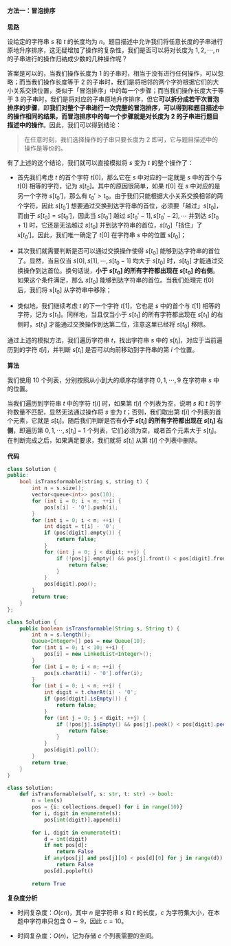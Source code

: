 #### 方法一：冒泡排序

**思路**

设给定的字符串 $s$ 和 $t$ 的长度均为 $n$。题目描述中允许我们将任意长度的子串进行原地升序排序，这无疑增加了操作的复杂性，我们是否可以将对长度为 $1, 2, \cdots, n$ 的子串进行的操作归纳成少数的几种操作呢？

答案是可以的，当我们操作长度为 $1$ 的子串时，相当于没有进行任何操作，可以忽略；而当我们操作长度等于 $2$ 的子串时，我们是将相邻的两个字符根据它们的大小关系交换位置，类似于「冒泡排序」中的每一个步骤；而当我们操作长度大于等于 $3$ 的子串时，我们是将对应的子串原地升序排序，但它**可以拆分成若干次冒泡排序的步骤**，即**我们对整个子串进行一次完整的冒泡排序，可以得到和题目描述中的操作相同的结果，而冒泡排序中的每一个步骤就是对长度为 $2$ 的子串进行题目描述中的操作**。因此，我们可以得到结论：

> 在任意时刻，我们选择操作的子串只要长度为 $2$ 即可，它与题目描述中的操作是等价的。

有了上述的这个结论，我们就可以直接模拟将 $s$ 变为 $t$ 的整个操作了：

- 首先我们考虑 $t$ 的首个字符 $t[0]$，那么它在 $s$ 中对应的一定就是 $s$ 中的首个与 $t[0]$ 相等的字符，记为 $s[t_0]$。其中的原因很简单，如果 $t[0]$ 在 $s$ 中对应的是另一个字符 $s[t_0']$，那么有 $t_0' > t_0$。由于我们只能根据大小关系交换相邻的两个字符，因此 $s[t_0']$ 想要通过交换到达字符串的首位，必须要「越过」$s[t_0]$，而由于 $s[t_0] = s[t_0']$，因此当 $s[t_0']$ 越过 $s[t_0'-1], s[t_0'-2], \cdots$ 并到达 $s[t_0+1]$ 时，它还是无法越过 $s[t_0]$ 并到达字符串的首位，$s[t_0]$「挡住」了 $s[t_0']$。因此，我们唯一确定了 $t[0]$ 在字符串 $s$ 中的位置 $s[t_0]$；

- 其次我们就需要判断是否可以通过交换操作使得 $s[t_0]$ 能够到达字符串的首位了。显然，当且仅当 $s[0], s[1], \cdots, s[t_0-1]$ 均大于 $s[t_0]$ 时，$s[t_0]$ 才能通过交换操作到达首位。换句话说，**小于 $s[t_0]$ 的所有字符都出现在 $s[t_0]$ 的右侧**。如果这个条件满足，那么 $s[t_0]$ 能够到达字符串的首位。当我们处理完 $t[0]$ 后，我们将 $s[t_0]$ 从字符串中移除；

- 类似地，我们继续考虑 $t$ 的下一个字符 $t[1]$，它也是 $s$ 中的首个与 $t[1]$ 相等的字符，记为 $s[t_1]$。同样地，当且仅当小于 $s[t_1]$ 的所有字符都出现在 $s[t_1]$ 的右侧时，$s[t_1]$ 才能通过交换操作到达第二位，注意这里已经将 $s[t_0]$ 移除。

通过上述的模拟方法，我们遍历字符串 $t$，找出字符串 $s$ 中的 $s[t_i]$，对应于当前遍历到的字符 $t[i]$，并判断 $s[t_i]$ 是否可以向前移动到字符串的第 $i$ 个位置。

**算法**

我们使用 $10$ 个列表，分别按照从小到大的顺序存储字符 $0, 1, \cdots, 9$ 在字符串 $s$ 中的位置。

当我们遍历到字符串 $t$ 中的字符 $t[i]$ 时，如果第 $t[i]$ 个列表为空，说明 $s$ 和 $t$ 的字符数量不匹配，显然无法通过操作将 $s$ 变为 $t$；否则，我们取出第 $t[i]$ 个列表的首个元素，它就是 $s[t_i]$。随后我们判断是否有**小于 $s[t_i]$ 的所有字符都出现在 $s[t_i]$ 右侧**，即遍历第 $0, 1, \cdots, s[t_i]-1$ 个列表，它们必须为空，或者首个元素大于 $s[t_i]$。在判断完成之后，如果满足要求，我们就将 $s[t_i]$ 从第 $t[i]$ 个列表中删除。

**代码**

```C++ [sol1-C++]
class Solution {
public:
    bool isTransformable(string s, string t) {
        int n = s.size();
        vector<queue<int>> pos(10);
        for (int i = 0; i < n; ++i) {
            pos[s[i] - '0'].push(i);
        }
        for (int i = 0; i < n; ++i) {
            int digit = t[i] - '0';
            if (pos[digit].empty()) {
                return false;
            }
            for (int j = 0; j < digit; ++j) {
                if (!pos[j].empty() && pos[j].front() < pos[digit].front()) {
                    return false;
                }
            }
            pos[digit].pop();
        }
        return true;
    }
};
```

```Java [sol1-Java]
class Solution {
    public boolean isTransformable(String s, String t) {
        int n = s.length();
        Queue<Integer>[] pos = new Queue[10];
        for (int i = 0; i < 10; ++i) {
            pos[i] = new LinkedList<Integer>();
        }
        for (int i = 0; i < n; ++i) {
            pos[s.charAt(i) - '0'].offer(i);
        }
        for (int i = 0; i < n; ++i) {
            int digit = t.charAt(i) - '0';
            if (pos[digit].isEmpty()) {
                return false;
            }
            for (int j = 0; j < digit; ++j) {
                if (!pos[j].isEmpty() && pos[j].peek() < pos[digit].peek()) {
                    return false;
                }
            }
            pos[digit].poll();
        }
        return true;
    }
}
```

```Python [sol1-Python3]
class Solution:
    def isTransformable(self, s: str, t: str) -> bool:
        n = len(s)
        pos = {i: collections.deque() for i in range(10)}
        for i, digit in enumerate(s):
            pos[int(digit)].append(i)
        
        for i, digit in enumerate(t):
            d = int(digit)
            if not pos[d]:
                return False
            if any(pos[j] and pos[j][0] < pos[d][0] for j in range(d)):
                return False
            pos[d].popleft()
        
        return True
```

**复杂度分析**

- 时间复杂度：$O(cn)$，其中 $n$ 是字符串 $s$ 和 $t$ 的长度，$c$ 为字符集大小，在本题中字符串只包含 $0 \sim 9$，因此 $c=10$。

- 时间复杂度：$O(n)$，记为存储 $c$ 个列表需要的空间。
